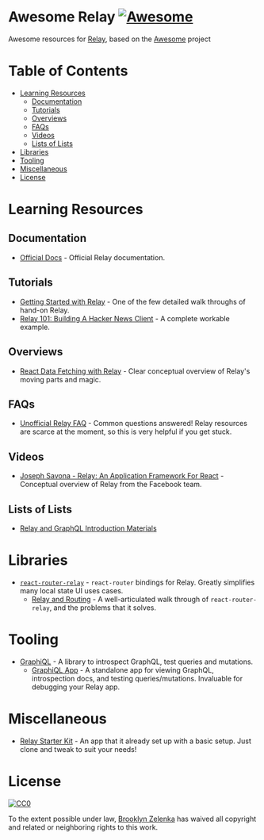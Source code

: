 # Awesome Relay [![Awesome](https://cdn.rawgit.com/sindresorhus/awesome/d7305f38d29fed78fa85652e3a63e154dd8e8829/media/badge.svg)](https://github.com/sindresorhus/awesome)
Awesome resources for [Relay](https://github.com/facebook/relay), based on the [Awesome](https://github.com/sindresorhus/awesome/) project

# Table of Contents
- [Learning Resources](https://github.com/expede/awesome-relay#learning-resources)
  - [Documentation](https://github.com/expede/awesome-relay#documentation)
  - [Tutorials](https://github.com/expede/awesome-relay#tutorials)
  - [Overviews](https://github.com/expede/awesome-relay#overviews)
  - [FAQs](https://github.com/expede/awesome-relay#faqs)
  - [Videos](https://github.com/expede/awesome-relay#videos)
  - [Lists of Lists](https://github.com/expede/awesome-relay#lists-of-lists)
- [Libraries](https://github.com/expede/awesome-relay#libraries)
- [Tooling](https://github.com/expede/awesome-relay#tooling)
- [Miscellaneous](https://github.com/expede/awesome-relay#miscellaneous)
- [License](https://github.com/expede/awesome-relay#license)

# Learning Resources
## Documentation
- [Official Docs](https://facebook.github.io/relay/docs/getting-started.html#content) - Official Relay documentation.

## Tutorials
- [Getting Started with Relay](https://auth0.com/blog/2015/10/06/getting-started-with-relay/) - One of the few detailed walk throughs of hand-on Relay.
- [Relay 101: Building A Hacker News Client](https://medium.com/@clayallsopp/relay-101-building-a-hacker-news-client-bb8b2bdc76e6#.1i64q1pf9) - A complete workable example.

## Overviews
- [React Data Fetching with Relay](http://www.sitepoint.com/react-data-fetching-with-relay/) - Clear conceptual overview of Relay's moving parts and magic.

## FAQs
- [Unofficial Relay FAQ](https://gist.github.com/wincent/598fa75e22bdfa44cf47) - Common questions answered! Relay resources are scarce at the moment, so this is very helpful if you get stuck.

## Videos
- [Joseph Savona - Relay: An Application Framework For React](https://www.youtube.com/watch?v=IrgHurBjQbg) - Conceptual overview of Relay from the Facebook team.

## Lists of Lists
- [Relay and GraphQL Introduction Materials](https://quip.com/oLxzA1gTsJsE)

# Libraries
- [`react-router-relay`](https://github.com/relay-tools/react-router-relay) - `react-router` bindings for Relay. Greatly simplifies many local state UI uses cases.
  - [Relay and Routing](https://medium.com/@cpojer/relay-and-routing-36b5439bad9#.h91614i65) - A well-articulated walk through of `react-router-relay`, and the problems that it solves.

# Tooling
- [GraphiQL](https://github.com/graphql/graphiql) - A library to introspect GraphQL, test queries and mutations.
  - [GraphiQL App](https://github.com/skevy/graphiql-app) - A standalone app for viewing GraphQL, introspection docs, and testing queries/mutations. Invaluable for debugging your Relay app.

# Miscellaneous
- [Relay Starter Kit](https://github.com/relayjs/relay-starter-kit) - An app that it already set up with a basic setup. Just clone and tweak to suit your needs!

# License
[![CC0](https://i.creativecommons.org/p/zero/1.0/88x31.png)](https://creativecommons.org/publicdomain/zero/1.0/)

To the extent possible under law, [Brooklyn Zelenka](https://github.com/expede) has waived all copyright and related or neighboring rights to this work.

